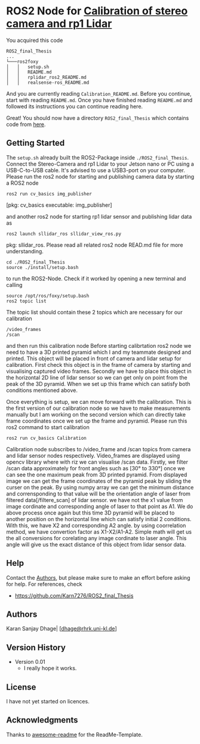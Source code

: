 # ROS2 Node for [Calibration of stereo camera and rp1 Lidar](https://github.com/Karn7276/ROS2_final_Thesis)

You acquired this code

```
ROS2_final_Thesis
...
└───ros2foxy
│   │   setup.sh
│   │   README.md
│   │   rplidar_ros2_README.md
│   │   realsense-ros_README.md
```
And you are currently reading ```Calibration_README.md```. Before you continue, start with reading ```README.md```. 
Once you have finished reading ```README.md``` and followed its instructions you can continue reading here. 

Great! You should now have a directory ```ROS2_final_Thesis``` which contains code from 
[here](https://github.com/Karn7276/ROS2_final_Thesis).

## Getting Started

The ```setup.sh``` already built the ROS2-Package inside ```./ROS2_final_Thesis```. Connect the Stereo-Camera and rp1 Lidar to your Jetson nano or PC using a USB-C-to-USB cable. 
It's advised to use a USB3-port on your computer. Please run the ros2 node for starting and publishing camera data by starting a ROS2 node 
```
ros2 run cv_basics img_publisher
```
[pkg: cv_basics executable: img_publisher] 

and another ros2 node for starting rp1 lidar sensor and publishing lidar data as
```
ros2 launch sllidar_ros sllidar_view_ros.py
```
pkg: sllidar_ros.
Please read all related ros2 node READ.md file for more understanding.

```
cd ./ROS2_final_Thesis
source ./install/setup.bash
```

to run the ROS2-Node. Check if it worked by opening a new terminal and calling

```
source /opt/ros/foxy/setup.bash
ros2 topic list
```

The topic list should contain these 2 topics which are necessary for our calibration

```
/video_frames
/scan
```
and then run this calibration node
Before starting calibrtation ros2 node we need to have a 3D printed pyramid which I and my teammate designed and printed. This object will be placed in front of camera and lidar setup for calibration. First check this object is in the frame of camera by starting and visualising captured video frames. Secondly we have to place this object in the horizontal 2D line of lidar sensor so we can get only on point from the peak of the 3D pyramid. When we set up this frame which can satisfy both conditions mentioned above.

Once everything is setup, we can move forward with the calibration. This is the first version of our calibration node so we have to make measurements manually but I am working on the second version which can directly take frame coordinates once we set up the frame and pyramid. 
Please run this ros2 command to start calibration 

```
ros2 run cv_basics Calibration 
```
Calibration node subscribes to /video_frame and /scan topics from camera and lidar sensor nodes respectively. Video_frames are displayed using opencv library where with riz we can visualise /scan data. Firstly, we filter /scan data approximately for front angles such as [30° to 330°]
once we can see the one maximum peak from 3D printed pyramid. From displayed image we can get the frame coordinates of the pyramid peak by sliding the curser on the peak. By using numpy array we can get the minimum distance and corrensponding to that value will be the orientation angle of laser from filtered data[/filtere_scan] of lidar sensor. we have not the x1 value from image cordinate and corresponding angle of laser to that point as A1.
We do above process once again but this time 3D pyramid will be placed to another position on the horizontal line which can satisfy initial 2 conditions. With this, we have X2 and corresponding A2 angle. by using coorrelation method, we have convertion factor as X1-X2/A1-A2. 
Simple math will get us the all conversions for corelating any image cordinate to laser angle. This angle will give us the exact distance of this object from lidar sensor data.  
## Help

Contact the [Authors](#Authors), but please make sure to make an effort before asking for help. For references, check

- https://github.com/Karn7276/ROS2_final_Thesis

## Authors

Karan Sanjay Dhage| [dhage@rhrk.uni-kl.de]

## Version History

* Version 0.01
    * I really hope it works.

## License

I have not yet started on licences.

## Acknowledgments

Thanks to [awesome-readme](https://github.com/matiassingers/awesome-readme) for the ReadMe-Template.
